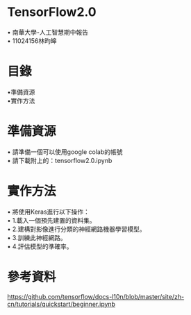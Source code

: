 # TensorFlow2.0
• 南華大學-人工智慧期中報告  
• 11024156林昀皞  
# 目錄
•準備資源  
•實作方法  
# 準備資源
• 請準備一個可以使用google colab的帳號   
• 請下載附上的：tensorflow2.0.ipynb  
# 實作方法  
• 將使用Keras進行以下操作：  
• 1.載入一個預先建置的資料集。  
• 2.建構對影像進行分類的神經網路機器學習模型。  
• 3.訓練此神經網路。  
• 4.評估模型的準確率。  
# 參考資料
https://github.com/tensorflow/docs-l10n/blob/master/site/zh-cn/tutorials/quickstart/beginner.ipynb
